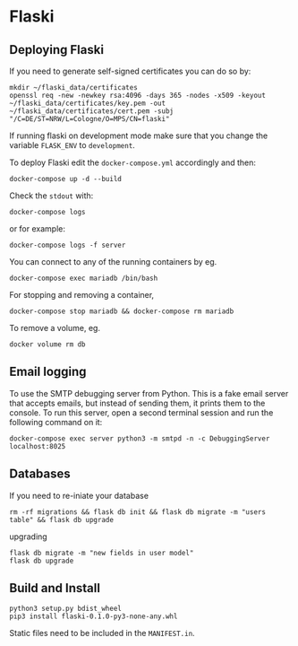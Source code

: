 # Flaski

## Deploying Flaski

If you need to generate self-signed certificates you can do so by:
```
mkdir ~/flaski_data/certificates
openssl req -new -newkey rsa:4096 -days 365 -nodes -x509 -keyout ~/flaski_data/certificates/key.pem -out ~/flaski_data/certificates/cert.pem -subj "/C=DE/ST=NRW/L=Cologne/O=MPS/CN=flaski"
```
If running flaski on development mode make sure that you change the variable `FLASK_ENV` to `development`.

To deploy Flaski edit the `docker-compose.yml` accordingly and then:
```
docker-compose up -d --build
```
Check the `stdout` with:
```
docker-compose logs
```
or for example:
```
docker-compose logs -f server
```
You can connect to any of the running containers by eg. 
```
docker-compose exec mariadb /bin/bash
```
For stopping and removing a container,
```
docker-compose stop mariadb && docker-compose rm mariadb
```
To remove a volume, eg.
```
docker volume rm db
```

## Email logging

To use the SMTP debugging server from Python. 
This is a fake email server that accepts emails, but instead of sending them, it prints them to the console. 
To run this server, open a second terminal session and run the following command on it:
```
docker-compose exec server python3 -m smtpd -n -c DebuggingServer localhost:8025
```

## Databases

If you need to re-iniate your database
```
rm -rf migrations && flask db init && flask db migrate -m "users table" && flask db upgrade 
```
upgrading
```
flask db migrate -m "new fields in user model"
flask db upgrade
```

## Build and Install

```
python3 setup.py bdist_wheel
pip3 install flaski-0.1.0-py3-none-any.whl
```
Static files need to be included in the `MANIFEST.in`.